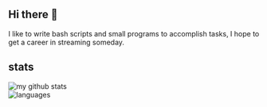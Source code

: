 ## Hi there 👋
I like to write bash scripts and small programs to accomplish tasks, I hope to get a career in streaming someday.

## stats
![my github stats](https://github-readme-stats.vercel.app/api?username=40476&show_icons=true&theme=radical)\
![languages](https://github-readme-stats.vercel.app/api/top-langs/?username=darwincereska&layout=compact&theme=radical)

<!--
**40476/40476** is a ✨ _special_ ✨ repository because its `README.md` (this file) appears on your GitHub profile.

Here are some ideas to get you started:

- 🔭 I’m currently working on ...
- 🌱 I’m currently learning ...
- 👯 I’m looking to collaborate on ...
- 🤔 I’m looking for help with ...
- 💬 Ask me about ...
- 📫 How to reach me: ...
- 😄 Pronouns: ...
- ⚡ Fun fact: ...
-->
